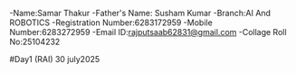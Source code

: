 -Name:Samar Thakur
-Father's Name: Susham Kumar
-Branch:AI And ROBOTICS
-Registration Number:6283172959
-Mobile Number:6283272959
-Email ID:rajputsaab62831@gmail.com
-Collage Roll No:25104232

#Day1 (RAI) 30 july2025
